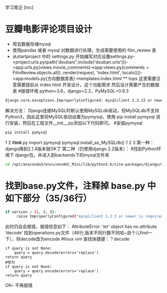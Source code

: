 学习笔记
[toc]
# 豆瓣电影评论项目设计
* 爬去数据存储mysql
* 使用pandas 或者 mysql 对数据进行处理，生成需要使用的 film_review 表
* 从startproject 中的 settings.py 开始编写对应设置settings.py->project:urls.py(path('douban/',include('douban.urls')))->app:urls.py(views.movie_comments)->app:views.py(comments = FilmReview.objects.all()..render(request, 'index.html', locals()))->app:models.py(方向数据库表)->templates:index.html
** tops 这里需要注意需要提前从 index.html 开发设计。这个功能需求 然后设计需要产生的数据表
#报错环境
python=3.6，django=2.2，PyMySQL=0.9.3

```bash
django.core.exceptions.ImproperlyConfigured: mysqlclient 1.3.13 or newer is required; you have 0.9.3.
```
解决方法：
Django连接MySQL时默认使用MySQLdb驱动，但MySQLdb不支持Python3，因此这里将MySQL驱动设置为pymysql，使用 pip install pymysql 进行安装，然后在工程文件__init__.py添加以下代码即可。
#安装pymysql
```bash
pip install pymysql
```
1
2
#__init__.py
import pymysql
pymysql.install_as_MySQLdb()
1
2
3
第一种：
django降到2.1.4版本就OK了
第二种（仍使用django 2.2版本）：
#找到Python环境下 django包，并进入到backends下的mysql文件夹
```bash
cd /opt/anaconda3/envs/envAGC_Mini/lib/python3.6/site-packages/django/db/backends/mysql
```


# 找到base.py文件，注释掉 base.py 中如下部分（35/36行）
```bash
if version < (1, 3, 3):
     raise ImproperlyConfigured("mysqlclient 1.3.3 or newer is required; you have %s" % Database.__version__)
```
此时仍会会报错，报错信息如下：
AttributeError: ‘str’ object has no attribute ‘decode’
找到operations.py文件（46行,版本不同行数不同哈~自个儿find一下），将decode改为encode
#linux vim 查找快捷键：？decode
```#!/usr/bin/env bash
if query is not None:
    query = query.decode(errors='replace')
return query
#改为
if query is not None:
    query = query.encode(errors='replace')
return query
```

OK~ 不再报错
